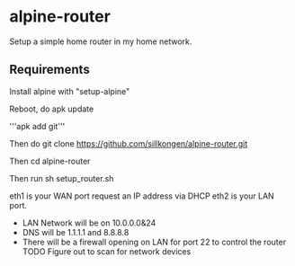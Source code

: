 # alpine-router
Setup a simple home router in my home network.

## Requirements
Install alpine with "setup-alpine"

Reboot, do apk update

'''apk add git'''

Then do git clone https://github.com/sillkongen/alpine-router.git

Then cd alpine-router

Then run sh setup_router.sh

eth1 is your WAN port request an IP address via DHCP
eth2 is your LAN port. 
 - LAN Network will be on 10.0.0.0&24
 - DNS will be 1.1.1.1 and 8.8.8.8
 - There will be a firewall opening on LAN for port 22 to control the router
TODO
Figure out to scan for network devices
